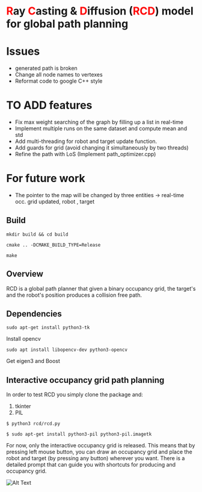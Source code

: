 #  <span style="color:red;">R</span>ay <span style="color:red;">C</span>asting & <span style="color:red;">D</span>iffusion (<span style="color:red;">RCD</span>) model for global path planning 

# Issues
* generated path is broken
* Change all node names to vertexes
* Reformat code to google C++ style
# TO ADD features
* Fix max weight searching of the graph by filling up a list in real-time
* Implement multiple runs on the same dataset and compute mean and std
* Add multi-threading for robot and target update function. 
* Add guards for grid (avoid changing it simultaneously by two threads) 
* Refine the path with LoS (Implement path_optimizer.cpp)


# For future work
* The pointer to the map will be changed by three entities -> real-time occ. grid updated, robot , target

## Build
```
mkdir build && cd build
```
```
cmake .. -DCMAKE_BUILD_TYPE=Release
```
``` 
make
```
## Overview
RCD is a global path planner that given a binary occupancy grid, the target's and the robot's position produces a collision free path.


## Dependencies 

```
sudo apt-get install python3-tk
```
Install opencv
```
sudo apt install libopencv-dev python3-opencv
```
Get eigen3 and Boost


## Interactive occupancy grid path planning
In order to test RCD you simply clone the package and:
1. tkinter 
2. PIL 
```
$ python3 rcd/rcd.py
```
```
$ sudo apt-get install python3-pil python3-pil.imagetk
```
For now, only the interactive occupancy grid is released. This means that by pressing left mouse button, you can draw an occupancy grid and place the robot and target (by pressing any button) wherever you want. 
There is a detailed prompt that can guide you with shortcuts for producing and occupancy grid.

![Alt Text](.gif/RCD.gif)
